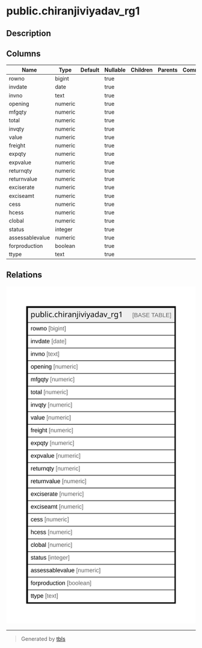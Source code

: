 # public.chiranjiviyadav_rg1

## Description

## Columns

| Name | Type | Default | Nullable | Children | Parents | Comment |
| ---- | ---- | ------- | -------- | -------- | ------- | ------- |
| rowno | bigint |  | true |  |  |  |
| invdate | date |  | true |  |  |  |
| invno | text |  | true |  |  |  |
| opening | numeric |  | true |  |  |  |
| mfgqty | numeric |  | true |  |  |  |
| total | numeric |  | true |  |  |  |
| invqty | numeric |  | true |  |  |  |
| value | numeric |  | true |  |  |  |
| freight | numeric |  | true |  |  |  |
| expqty | numeric |  | true |  |  |  |
| expvalue | numeric |  | true |  |  |  |
| returnqty | numeric |  | true |  |  |  |
| returnvalue | numeric |  | true |  |  |  |
| exciserate | numeric |  | true |  |  |  |
| exciseamt | numeric |  | true |  |  |  |
| cess | numeric |  | true |  |  |  |
| hcess | numeric |  | true |  |  |  |
| clobal | numeric |  | true |  |  |  |
| status | integer |  | true |  |  |  |
| assessablevalue | numeric |  | true |  |  |  |
| forproduction | boolean |  | true |  |  |  |
| ttype | text |  | true |  |  |  |

## Relations

![er](public.chiranjiviyadav_rg1.svg)

---

> Generated by [tbls](https://github.com/k1LoW/tbls)
